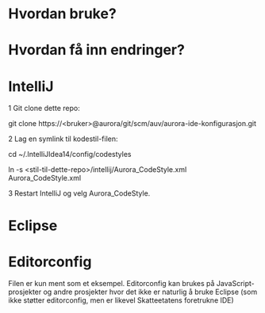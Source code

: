 # Hvordan bruke?


# Hvordan få inn endringer?

# IntelliJ

1 Git clone dette repo:

git clone https://\<bruker\>@aurora/git/scm/auv/aurora-ide-konfigurasjon.git

2 Lag en symlink til kodestil-filen:

cd ~/.IntelliJIdea14/config/codestyles

ln -s \<stil-til-dette-repo\>/intellij/Aurora_CodeStyle.xml Aurora_CodeStyle.xml

3 Restart IntelliJ og velg Aurora_CodeStyle.

# Eclipse

# Editorconfig

Filen er kun ment som et eksempel. Editorconfig kan brukes på JavaScript-prosjekter 
og andre prosjekter hvor det ikke er naturlig å bruke Eclipse (som ikke støtter 
editorconfig, men er likevel Skatteetatens foretrukne IDE)
